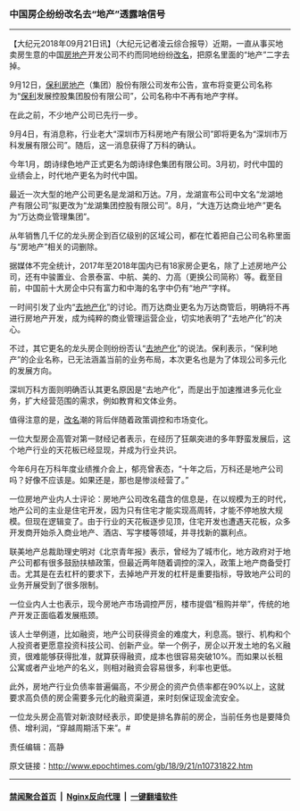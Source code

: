 ### 中国房企纷纷改名去“地产”透露啥信号
------------------------

<p>【大纪元2018年09月21日讯】（大纪元记者凌云综合报导）近期，一直从事买地卖房生意的中国<a href="http://www.epochtimes.com/gb/tag/%E6%88%BF%E5%9C%B0%E4%BA%A7.html">房地产</a>开发公司不约而同地纷纷<a href="http://www.epochtimes.com/gb/tag/%E6%94%B9%E5%90%8D.html">改名</a>，把原名里面的“地产”二字去掉。</p>
<p>9月12日，<a href="http://www.epochtimes.com/gb/tag/%E4%BF%9D%E5%88%A9.html">保利</a><a href="http://www.epochtimes.com/gb/tag/%E6%88%BF%E5%9C%B0%E4%BA%A7.html">房地产</a>（集团）股份有限公司发布公告，宣布将变更公司名称为“<a href="http://www.epochtimes.com/gb/tag/%E4%BF%9D%E5%88%A9.html">保利</a>发展控股集团股份有限公司”，公司名称中不再有地产字样。</p>
<p>在此之前，不少地产公司已先行一步。</p>
<p>9月4日，有消息称，行业老大“深圳市万科房地产有限公司”即将更名为“深圳市万科发展有限公司”。随后，这一消息获得了万科的确认。</p>
<p>今年1月，朗诗绿色地产正式更名为朗诗绿色集团有限公司。3月初，时代中国的业绩会上，时代地产更名为时代中国。</p>
<p>最近一次大型的地产公司更名是龙湖和万达。7月，龙湖宣布公司中文名“龙湖地产有限公司”拟更改为“龙湖集团控股有限公司”。8月，“大连万达商业地产”更名为“万达商业管理集团”。</p>
<p>从年销售几千亿的龙头房企到百亿级别的区域公司，都在忙着把自己公司名称里面与“房地产”相关的词删除。</p>
<p>据媒体不完全统计，2017年至2018年国内已有18家房企更名，除了上述房地产公司，还有中骏置业、合景泰富、中航、美的、力高（更换公司简称）等。截至目前，中国前十大房企中只有富力和中海的名字中仍有“地产”字样。</p>
<p>一时间引发了业内“<a href="http://www.epochtimes.com/gb/tag/%E5%8E%BB%E5%9C%B0%E4%BA%A7%E5%8C%96.html">去地产化</a>”的讨论。而万达商业更名为万达商管后，明确将不再进行房地产开发，成为纯粹的商业管理运营企业，切实地表明了“去地产化”的决心。</p>
<p>不过，其它更名的龙头房企则纷纷否认“<a href="http://www.epochtimes.com/gb/tag/%E5%8E%BB%E5%9C%B0%E4%BA%A7%E5%8C%96.html">去地产化</a>”的说法。保利表示，“保利地产”的企业名称，已无法涵盖当前的业务布局，本次更名也是为了体现公司多元化的发展方向。</p>
<p>深圳万科方面则明确否认其更名原因是“去地产化”，而是出于加速推进多元化业务，扩大经营范围的需求，例如教育和文体业务。</p>
<p>值得注意的是，<a href="http://www.epochtimes.com/gb/tag/%E6%94%B9%E5%90%8D.html">改名</a>潮的背后伴随着政策调控和市场变化。</p>
<p>一位大型房企高管对第一财经记者表示，在经历了狂飙突进的多年野蛮发展后，这个地产行业的天花板已经显现，并成为行业共识。</p>
<p>今年6月在万科年度业绩推介会上，郁亮曾表态，“十年之后，万科还是地产公司吗？好像不应该是。如果还是，那也是惨淡经营了。”</p>
<p>一位房地产业内人士评论：房地产公司改名蕴含的信息是，在以规模为王的时代，地产公司的主业是住宅开发，因为只有住宅才能实现高周转，才能不停地放大规模。但现在逻辑变了。由于行业的天花板逐步见顶，住宅开发也遭遇天花板，众多开发商开始杀入商业地产、酒店、写字楼等领域，并寻找新的赢利点。</p>
<p>联美地产总裁助理史明对《北京青年报》表示，曾经为了城市化，地方政府对于地产公司都有很多鼓励扶植政策，但最近两年随着调控的深入，政策上地产商备受打击。尤其是在去杠杆的要求下，去掉地产开发的杠杆是重要指标，导致地产公司的业务开展受到了很多限制。</p>
<p>一位业内人士也表示，现今房地产市场调控严厉，楼市提倡“租购并举”，传统的地产开发正面临着发展瓶颈。</p>
<p>该人士举例道，比如融资，地产公司获得资金的难度大，利息高。银行、机构和个人投资者更愿意投资科技公司、创新产业。举一个例子，房企以开发土地的名义融资，很难能够获得批准，就算获得融资，成本也很容易突破10%。而如果以长租公寓或者产业地产的名义，则相对融资会容易很多，利率也更低。</p>
<p>此外，房地产行业负债率普遍偏高，不少房企的资产负债率都在90%以上，这就要求高负债的房企需要多元化的融资渠道，来时刻保证现金流安全。</p>
<p>一位龙头房企高管对新浪财经表示，即使是排名靠前的房企，当前任务也是要降负债、增利润，“穿越周期活下来”。#</p>
<p>责任编辑：高静</p>

原文链接：http://www.epochtimes.com/gb/18/9/21/n10731822.htm


------------------------
#### [禁闻聚合首页](https://github.com/gfw-breaker/banned-news/blob/master/README.md) &nbsp;|&nbsp; [Nginx反向代理](https://github.com/gfw-breaker/open-proxy/blob/master/README.md) &nbsp;|&nbsp; [一键翻墙软件](https://github.com/gfw-breaker/nogfw/blob/master/README.md)